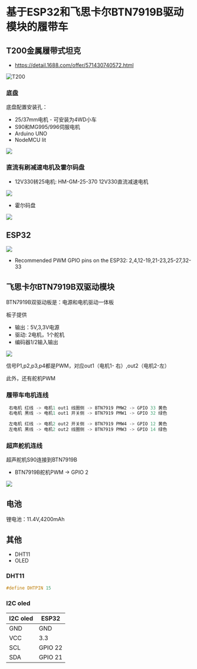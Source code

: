 #  基于ESP32和飞思卡尔BTN7919B驱动模块的履带车

## T200金属履带式坦克

* https://detail.1688.com/offer/571430740572.html

![T200](img/T200.jpg)

### 底盘

底盘配置安装孔：
 
* 25/37mm电机 - 可安装为4WD小车
* S90和MG995/996伺服电机
* Arduino UNO
* NodeMCU lit

![](img/T200-Chassis.jpg)

### 直流有刷减速电机及霍尔码盘
   
* 12V330转25电机: HM-GM-25-370 12V330直流减速电机

![](img/T200-motor.jpg)

* 霍尔码盘

![](img/T200-hall_sensor.jpg)

## ESP32 

![](img/esp32_pinout.jpg)

* Recommended PWM GPIO pins on the ESP32: 2,4,12-19,21-23,25-27,32-33

## 飞思卡尔BTN7919B双驱动模块

BTN7919B双驱动板是：电源和电机驱动一体板

板子提供
* 输出：5V,3,3V电源
* 驱动: 2电机，1个舵机
* 编码器1/2输入输出
  
![](img/BTN7919B.jpg)

信号P1,p2,p3,p4都是PWM，对应out1（电机1- 右）,out2（电机2-左）

此外，还有舵机PWM

### 履带车电机连线

```c
 右电机 红线 -> 电机1 out1 线圈侧 -> BTN7919 PMW2 -> GPIO 33 黄色
 右电机 黑线 -> 电机1 out1 开关侧 -> BTN7919 PMW1 -> GPIO 32 绿色

 左电机 红线 -> 电机2 out2 开关侧 -> BTN7919 PMW4 -> GPIO 12 黄色
 左电机 黑线 -> 电机2 out2 线圈侧 -> BTN7919 PMW3 -> GPIO 14 绿色 
```

### 超声舵机连线

超声舵机S90连接到BTN7919B

* BTN7919B舵机PWM -> GPIO 2

![](img/s90_servo.jpg)

## 电池

锂电池：11.4V,4200mAh

## 其他

* DHT11
* OLED

### DHT11

```c
#define DHTPIN 15
```

### I2C oled  

|I2C oled|	ESP32|
|------|------|
|GND   | GND  |
|VCC   | 3.3  |
|SCL   | GPIO 22|
|SDA   | GPIO 21|




